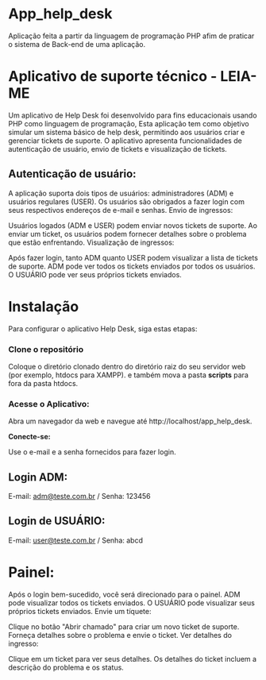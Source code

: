 # App_help_desk
  Aplicação feita a partir da linguagem de programação PHP afim de praticar o sistema de Back-end de uma aplicação.

# Aplicativo de suporte técnico - LEIA-ME

Um aplicativo de Help Desk foi desenvolvido para fins educacionais usando PHP como linguagem de programação, Esta aplicação tem como objetivo simular um sistema básico de help desk, permitindo aos usuários criar e gerenciar tickets de suporte. O aplicativo apresenta funcionalidades de autenticação de usuário, envio de tickets e visualização de tickets.

## Autenticação de usuário:

A aplicação suporta dois tipos de usuários: administradores (ADM) e usuários regulares (USER).
Os usuários são obrigados a fazer login com seus respectivos endereços de e-mail e senhas.
Envio de ingressos:

Usuários logados (ADM e USER) podem enviar novos tickets de suporte.
Ao enviar um ticket, os usuários podem fornecer detalhes sobre o problema que estão enfrentando.
Visualização de ingressos:

Após fazer login, tanto ADM quanto USER podem visualizar a lista de tickets de suporte.
ADM pode ver todos os tickets enviados por todos os usuários.
O USUÁRIO pode ver seus próprios tickets enviados.

# Instalação

Para configurar o aplicativo Help Desk, siga estas etapas:

### Clone o repositório

Coloque o diretório clonado dentro do diretório raiz do seu servidor web (por exemplo, htdocs para XAMPP).
e também mova a pasta <b>scripts</b> para fora da pasta htdocs.

### Acesse o Aplicativo:

Abra um navegador da web e navegue até http://localhost/app_help_desk.

<b>Conecte-se:</b>

Use o e-mail e a senha fornecidos para fazer login.

## Login ADM: 
E-mail: adm@teste.com.br / Senha: 123456
## Login de USUÁRIO: 
E-mail: user@teste.com.br / Senha: abcd


# Painel:

Após o login bem-sucedido, você será direcionado para o painel.
ADM pode visualizar todos os tickets enviados.
O USUÁRIO pode visualizar seus próprios tickets enviados.
Envie um tíquete:

Clique no botão "Abrir chamado" para criar um novo ticket de suporte.
Forneça detalhes sobre o problema e envie o ticket.
Ver detalhes do ingresso:

Clique em um ticket para ver seus detalhes.
Os detalhes do ticket incluem a descrição do problema e os status. 

